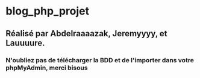 # blog_php_projet

## Réalisé par Abdelraaaazak, Jeremyyyy, et Lauuuure.
### N'oubliez pas de télécharger la BDD et de l'importer dans votre phpMyAdmin, merci bisous